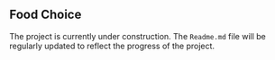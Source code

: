## Food Choice

The project is currently under construction. The `Readme.md` file will be regularly updated to reflect the progress of the project.
